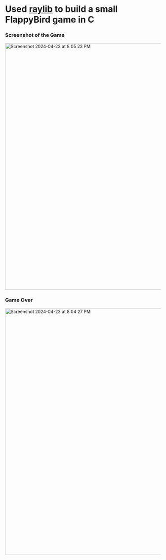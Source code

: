 # Used [raylib](https://www.raylib.com/) to build a small FlappyBird game in C

### Screenshot of the Game
<img width="797" alt="Screenshot 2024-04-23 at 8 05 23 PM" src="https://github.com/harroopsra/raylib-flappy/assets/87760612/d7cecb30-0f96-45de-bb4b-428f88452485">

### Game Over
<img width="797" alt="Screenshot 2024-04-23 at 8 04 27 PM" src="https://github.com/harroopsra/raylib-flappy/assets/87760612/137d0688-ea52-41e6-a3bf-77bd42d3c07f">
